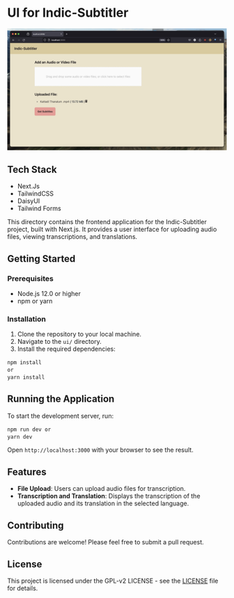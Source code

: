 # UI for Indic-Subtitler

![ScreenShot](screenshot.png)


## Tech Stack

- Next.Js
- TailwindCSS
- DaisyUI
- Tailwind Forms

This directory contains the frontend application for the Indic-Subtitler project, built with Next.js. It provides a user interface for uploading audio files, viewing transcriptions, and translations.

## Getting Started

### Prerequisites

- Node.js 12.0 or higher
- npm or yarn

### Installation

1. Clone the repository to your local machine.
2. Navigate to the `ui/` directory.
3. Install the required dependencies:


```bash
npm install
or
yarn install
```


## Running the Application

To start the development server, run:

```bash
npm run dev or
yarn dev
```


Open `http://localhost:3000` with your browser to see the result.

## Features

- **File Upload**: Users can upload audio files for transcription.
- **Transcription and Translation**: Displays the transcription of the uploaded audio and its translation in the selected language.

## Contributing

Contributions are welcome! Please feel free to submit a pull request.

## License

This project is licensed under the GPL-v2 LICENSE - see the [LICENSE](../LICENSE) file for details.
